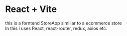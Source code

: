 # React + Vite

this is a forntend StoreApp similiar to a ecommerce store <br/>
In this i uses React, react-router, redux, axios etc.
